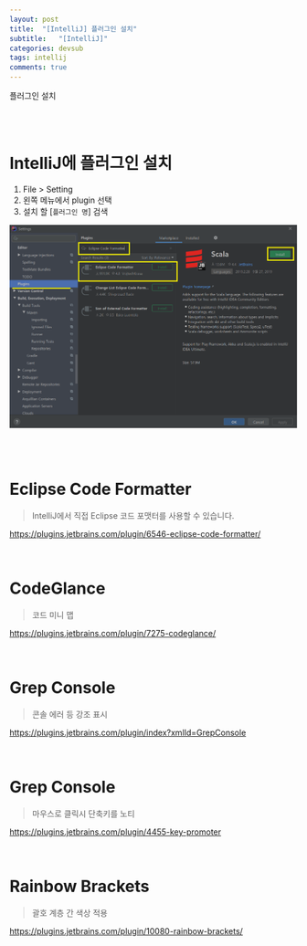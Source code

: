 ```yaml
---
layout: post
title:  "[IntelliJ] 플러그인 설치"
subtitle:   "[IntelliJ]"
categories: devsub
tags: intellij
comments: true
---
```


플러그인 설치


<br><br>

# IntelliJ에 플러그인 설치


1. File > Setting
2. 왼쪽 메뉴에서 plugin 선택
3. 설치 할 [`플러그인 명`] 검색

[![intellij-setting-s2](/assets/img/devlog/201909/intellij-setting-s2.png)]()

<br><br>


# Eclipse Code Formatter

> IntelliJ에서 직접 Eclipse 코드 포맷터를 사용할 수 있습니다.

https://plugins.jetbrains.com/plugin/6546-eclipse-code-formatter/

<br>


# CodeGlance

> 코드 미니 맵

https://plugins.jetbrains.com/plugin/7275-codeglance/

<br>


# Grep Console

> 콘솔 에러 등 강조 표시 

https://plugins.jetbrains.com/plugin/index?xmlId=GrepConsole

<br>


# Grep Console

> 마우스로 클릭시 단축키를 노티

https://plugins.jetbrains.com/plugin/4455-key-promoter

<br>


# Rainbow Brackets

> 괄호 계층 간 색상 적용

https://plugins.jetbrains.com/plugin/10080-rainbow-brackets/

